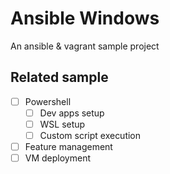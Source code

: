 # Ansible Windows

An ansible &amp; vagrant sample project

## Related sample
- [ ] Powershell
  - [ ] Dev apps setup
  - [ ] WSL setup
  - [ ] Custom script execution
- [ ] Feature management
- [ ] VM deployment
